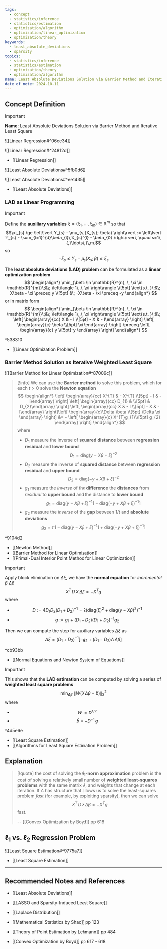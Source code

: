 ```yaml
---
tags:
  - concept
  - statistics/inference
  - statistics/estimation
  - optimization/algorithm
  - optimization/linear_optimization
  - optimization/theory
keywords:
  - least_absolute_deviations
  - sparsity
topics:
  - statistics/inference
  - statistics/estimation
  - optimization/theory
  - optimization/algorithm
name: Least Absolute Deviations Solution via Barrier Method and Iterative Least Square
date of note: 2024-10-11
---
```


## Concept Definition

>[!important]
>**Name**: Least Absolute Deviations Solution via Barrier Method and Iterative Least Square

![[Linear Regression#^06ce34]]

![[Linear Regression#^24812d]]

- [[Linear Regression]]

![[Least Absolute Deviations#^5fb0d6]]

![[Least Absolute Deviations#^ee1435]]

- [[Least Absolute Deviations]]

### LAD as Linear Programming

>[!important]
>Define the **auxiliary variables** $\xi = (\xi_{1} \,{,}\ldots{,}\,\xi_{m})\in \mathbb{R}^{m}$ so that 
>$$\xi_{s} \ge \left\lvert Y_{s} - \mu_{s}(X_{s}; \beta) \right\rvert := \left\lvert Y_{s} - \sum_{i=1}^{d}\beta_{i}\,X_{s}^{i} - \beta_{0}  \right\rvert, \quad s=1\,{,}\ldots{,}\,m.$$
>so
>$$
> -\xi_{s} \le Y_{s} - \mu_{s}(X_{s}; \beta)  \le \xi_{s}
>$$
>
>The **least  absolute deviations (LAD) problem** can be formulated as a **linear optimization problem**
>$$
>\begin{align*}
> \min_{\beta \in \mathbb{R}^{n}, \, \xi \in \mathbb{R}^{m}}\;&\; \left\langle  1\,,\, \xi   \right\rangle \\[5pt]
> \text{s.t. }\;&\; X\beta - \xi \preceq y \\[5pt]
> &\; -X\beta - \xi \preceq -y
>\end{align*}
>$$
>or in matrix form
>$$
>\begin{align*}
> \min_{\beta \in \mathbb{R}^{n}, \, \xi \in \mathbb{R}^{m}}\;&\; \left\langle  1\,,\, \xi   \right\rangle \\[5pt]
> \text{s.t. }\;&\; \left[ \begin{array}{cc} X & - I \\[5pt] - X & - I\end{array} \right] \left[ \begin{array}{c} \beta \\[5pt] \xi \end{array} \right] \preceq \left[ \begin{array}{c} y \\[5pt]-y \end{array} \right]
>\end{align*}
>$$

^538310

- [[Linear Optimization Problem]]

### Barrier Method Solution as Iterative Weighted Least Square

![[Barrier Method for Linear Optimization#^87009c]]


>[!info]
>We can use the **Barrier method** to solve this problem, which for each $t>0$ solve the **Newton equation**
>$$
>\begin{align*}
>\left[ \begin{array}{cc} X^{T} & - X^{T} \\[5pt] - I & - I\end{array} \right] \left[ \begin{array}{cc} D_{1} &  \\[5pt]  & D_{2}\end{array} \right] \left[ \begin{array}{cc} X & - I \\[5pt] - X & - I\end{array} \right]\left[ \begin{array}{c}\Delta \beta \\[5pt] \Delta \xi \end{array} \right]  &= - \left[ \begin{array}{c} X^{T}g_{1}\\[5pt] g_{2} \end{array} \right] 
>\end{align*}
>$$
>where 
>-  $D_{1}$ measure the inverse of **squared distance** between **regression residual** and **lower bound**$$D_{1} = \text{diag}\left(y - X\beta + \xi \right)^{-2}$$
>- $D_{2}$ measure the inverse of **squared distance** between **regression residual** and **upper bound** $$D_{2} = \text{diag}\left(-y + X\beta + \xi \right)^{-2}$$
>- $g_{1}$ measure the *inverse* of the **difference** the **distances** from *residual* to **upper bound** and the distance to **lower bound** $$g_{1} = \text{diag}\left(y - X\beta + \xi \right)^{-1}1 - \text{diag}\left(-y + X\beta + \xi \right)^{-1}1$$
>- $g_{2}$ measure the *inverse* of the **gap** between $1 / t$ and **absolute deviations** $$g_{2} = t\,1 - \text{diag}\left(y - X\beta + \xi \right)^{-1}1 + \text{diag}\left(-y + X\beta + \xi \right)^{-1}1$$

^9104d2

- [[Newton Method]]
- [[Barrier Method for Linear Optimization]]
- [[Primal-Dual Interior Point Method for Linear Optimization]]

>[!important]
>Apply block elimination on $\Delta \xi$, we have the **normal equation** for *incremental* $\beta$ $\Delta \beta$
>$$
>X^{T}\,D\,X\,\Delta \beta = - X^{T}g
>$$
>where
>- $$D := 4D_{1}D_{2}(D_{1} + D_{2})^{-1} = 2 \left(\text{diag}(\xi)^2 + \text{diag}(y -X\beta)^2\right)^{-1}$$
>- $$g := g_{1} + (D_{1} - D_{2})(D_{1} + D_{2})^{-1}g_{2}$$
>  
>Then we can compute the step for auxiliary variables $\Delta \xi$  as $$\Delta \xi = (D_{1} + D_{2})^{-1}\left[-g_{2} + (D_{1} - D_{2})A\,\Delta \beta\right]$$  

^cb93bb

- [[Normal Equations and Newton System of Equations]]

>[!important]
>This shows that the **LAD estimation** can be computed by solving a series of **weighted least square problems**
>$$
>\min_{\Delta\beta}\; \lVert W (X\, \Delta\beta - \hat{b})  \rVert_{2}^{2} 
>$$
>where 
>- $$W := D^{1 / 2}$$
>- $$\hat{b} = -D^{-1}\,g $$

^4d5e6e

- [[Least Square Estimation]]
- [[Algorithms for Least Square Estimation Problem]]


## Explanation


>[!quote]
>the cost of solving the **$\ell_{1}$-norm approximation** problem is the cost of solving a relatively small number of **weighted least-squares problems** with the same matrix $A$, and weights that change at each iteration. If $A$ has structure that allows us to solve the least-squares problem *fast* (for example, by exploiting sparsity), then we can solve $$X^{T}\,D\,X\,\Delta \beta = - X^{T}g$$ fast.
>
>-- [[Convex Optimization by Boyd]] pp 618



## $\ell_{1}$ vs. $\ell_{2}$ Regression Problem

![[Least Square Estimation#^9775a7]]

- [[Least Square Estimation]]





-----------
##  Recommended Notes and References



- [[Least Absolute Deviations]]
- [[LASSO and Sparsity-Induced Least Square]]
- [[Laplace Distribution]]


- [[Mathematical Statistics by Shao]] pp 123
- [[Theory of Point Estimation by Lehmann]] pp 484
- [[Convex Optimization by Boyd]] pp 617 - 618